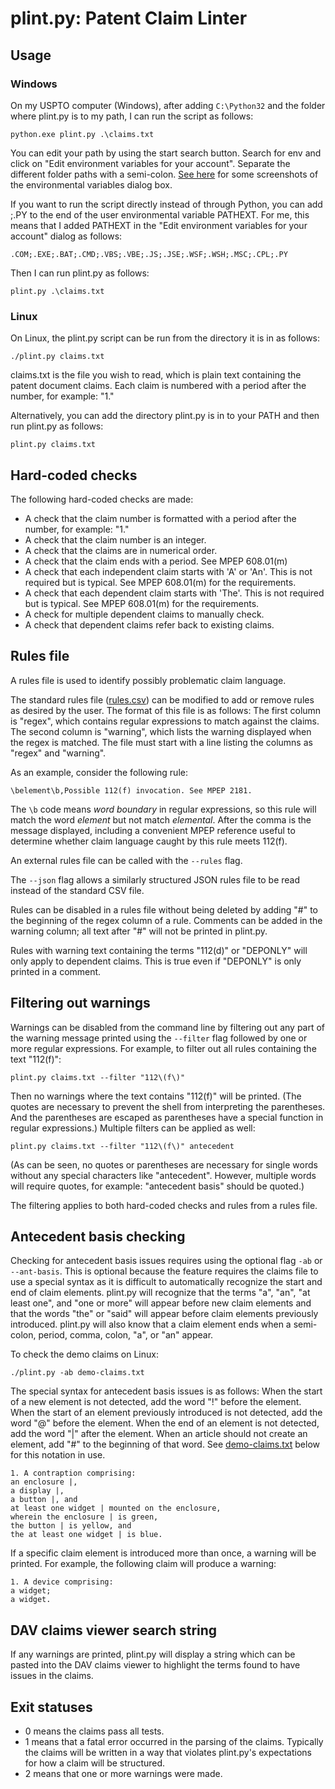 # plint.py: Patent Claim Linter

## Usage

### Windows

On my USPTO computer (Windows), after adding `C:\Python32` and the folder where plint.py is to my path, I can run the script as follows:

    python.exe plint.py .\claims.txt

You can edit your path by using the start search button. Search for env and click on "Edit environment variables for your account". Separate the different folder paths with a semi-colon. [See here](https://answers.microsoft.com/en-us/windows/forum/all/adding-path-variable/97300613-20cb-4d85-8d0e-cc9d3549ba23) for some screenshots of the environmental variables dialog box.

If you want to run the script directly instead of through Python, you can add ;.PY to the end of the user environmental variable PATHEXT. For me, this means that I added PATHEXT in the "Edit environment variables for your account" dialog as follows:

    .COM;.EXE;.BAT;.CMD;.VBS;.VBE;.JS;.JSE;.WSF;.WSH;.MSC;.CPL;.PY

Then I can run plint.py as follows:

    plint.py .\claims.txt

### Linux

On Linux, the plint.py script can be run from the directory it is in as follows:

    ./plint.py claims.txt

claims.txt is the file you wish to read, which is plain text containing the patent document claims. Each claim is numbered with a period after the number, for example: "1."

Alternatively, you can add the directory plint.py is in to your PATH and then run plint.py as follows:

    plint.py claims.txt

## Hard-coded checks

The following hard-coded checks are made:

- A check that the claim number is formatted with a period after the number, for example: "1."
- A check that the claim number is an integer.
- A check that the claims are in numerical order.
- A check that the claim ends with a period. See MPEP 608.01(m)
- A check that each independent claim starts with 'A' or 'An'. This is not required but is typical. See MPEP 608.01(m) for the requirements.
- A check that each dependent claim starts with 'The'. This is not required but is typical. See MPEP 608.01(m) for the requirements.
- A check for multiple dependent claims to manually check.
- A check that dependent claims refer back to existing claims.

## Rules file

A rules file is used to identify possibly problematic claim language.

The standard rules file ([rules.csv](rules.csv)) can be modified to add or remove rules as desired by the user. The format of this file is as follows: The first column is "regex", which contains regular expressions to match against the claims. The second column is "warning", which lists the warning displayed when the regex is matched. The file must start with a line listing the columns as "regex" and "warning".

As an example, consider the following rule:

    \belement\b,Possible 112(f) invocation. See MPEP 2181.

The `\b` code means *word boundary* in regular expressions, so this rule will match the word *element* but not match *elemental*. After the comma is the message displayed, including a convenient MPEP reference useful to determine whether claim language caught by this rule meets 112(f).

An external rules file can be called with the `--rules` flag.

The `--json` flag allows a similarly structured JSON rules file to be read instead of the standard CSV file.

Rules can be disabled in a rules file without being deleted by adding "#" to the beginning of the regex column of a rule. Comments can be added in the warning column; all text after "#" will not be printed in plint.py.

Rules with warning text containing the terms "112(d)" or "DEPONLY" will only apply to dependent claims. This is true even if "DEPONLY" is only printed in a comment.

## Filtering out warnings

Warnings can be disabled from the command line by filtering out any part of the warning message printed using the `--filter` flag followed by one or more regular expressions. For example, to filter out all rules containing the text "112(f)":

    plint.py claims.txt --filter "112\(f\)"

Then no warnings where the text contains "112(f)" will be printed. (The quotes are necessary to prevent the shell from interpreting the parentheses. And the parentheses are escaped as parentheses have a special function in regular expressions.) Multiple filters can be applied as well:

    plint.py claims.txt --filter "112\(f\)" antecedent

(As can be seen, no quotes or parentheses are necessary for single words without any special characters like "antecedent". However, multiple words will require quotes, for example: "antecedent basis" should be quoted.)

The filtering applies to both hard-coded checks and rules from a rules file.

## Antecedent basis checking

Checking for antecedent basis issues requires using the optional flag `-ab` or `--ant-basis`. This is optional because the feature requires the claims file to use a special syntax as it is difficult to automatically recognize the start and end of claim elements. plint.py will recognize that the terms "a", "an", "at least one", and "one or more" will appear before new claim elements and that the words "the" or "said" will appear before claim elements previously introduced. plint.py will also know that a claim element ends when a semi-colon, period, comma, colon, "a", or "an" appear.

To check the demo claims on Linux:

    ./plint.py -ab demo-claims.txt

The special syntax for antecedent basis issues is as follows: When the start of a new element is not detected, add the word "!" before the element. When the start of an element previously introduced is not detected, add the word "@" before the element. When the end of an element is not detected, add the word "|" after the element. When an article should not create an element, add "#" to the beginning of that word. See [demo-claims.txt](demo-claims.txt) below for this notation in use.

    1. A contraption comprising:
    an enclosure |,
    a display |,
    a button |, and
    at least one widget | mounted on the enclosure,
    wherein the enclosure | is green,
    the button | is yellow, and
    the at least one widget | is blue.

If a specific claim element is introduced more than once, a warning will be printed. For example, the following claim will produce a warning:

    1. A device comprising:
    a widget;
    a widget.

## DAV claims viewer search string

If any warnings are printed, plint.py will display a string which can be pasted into the DAV claims viewer to highlight the terms found to have issues in the claims.

## Exit statuses

- 0 means the claims pass all tests.
- 1 means that a fatal error occurred in the parsing of the claims. Typically the claims will be written in a way that violates plint.py's expectations for how a claim will be structured.
- 2 means that one or more warnings were made.
